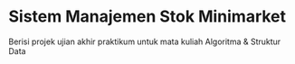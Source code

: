 # Sistem Manajemen Stok Minimarket
Berisi projek ujian akhir praktikum untuk mata kuliah Algoritma & Struktur Data
